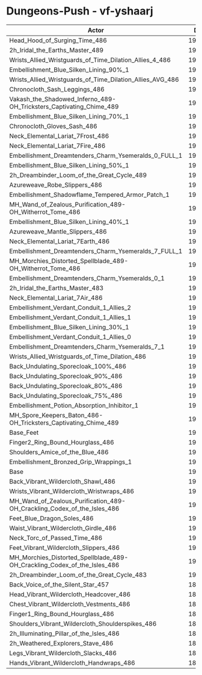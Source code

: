 # Dungeons-Push - vf-yshaarj
| Actor | DPS | Increase |
|---|:---:|:---:|
|Head_Hood_of_Surging_Time_486|194419|2.09%|
|2h_Iridal_the_Earths_Master_489|193730|1.73%|
|Wrists_Allied_Wristguards_of_Time_Dilation_Allies_4_486|193353|1.53%|
|Embellishment_Blue_Silken_Lining_90%_1|193266|1.49%|
|Wrists_Allied_Wristguards_of_Time_Dilation_Allies_AVG_486|192866|1.28%|
|Chronocloth_Sash_Leggings_486|192693|1.19%|
|Vakash_the_Shadowed_Inferno_489-OH_Tricksters_Captivating_Chime_489|192647|1.16%|
|Embellishment_Blue_Silken_Lining_70%_1|192644|1.16%|
|Chronocloth_Gloves_Sash_486|192486|1.08%|
|Neck_Elemental_Lariat_7Frost_486|192137|0.89%|
|Neck_Elemental_Lariat_7Fire_486|192108|0.88%|
|Embellishment_Dreamtenders_Charm_Ysemeralds_0_FULL_1|192021|0.83%|
|Embellishment_Blue_Silken_Lining_50%_1|192004|0.82%|
|2h_Dreambinder_Loom_of_the_Great_Cycle_489|191933|0.79%|
|Azureweave_Robe_Slippers_486|191929|0.79%|
|Embellishment_Shadowflame_Tempered_Armor_Patch_1|191883|0.76%|
|MH_Wand_of_Zealous_Purification_489-OH_Witherrot_Tome_486|191801|0.72%|
|Embellishment_Blue_Silken_Lining_40%_1|191679|0.65%|
|Azureweave_Mantle_Slippers_486|191651|0.64%|
|Neck_Elemental_Lariat_7Earth_486|191638|0.63%|
|Embellishment_Dreamtenders_Charm_Ysemeralds_7_FULL_1|191620|0.62%|
|MH_Morchies_Distorted_Spellblade_489-OH_Witherrot_Tome_486|191587|0.61%|
|Embellishment_Dreamtenders_Charm_Ysemeralds_0_1|191555|0.59%|
|2h_Iridal_the_Earths_Master_483|191490|0.55%|
|Neck_Elemental_Lariat_7Air_486|191487|0.55%|
|Embellishment_Verdant_Conduit_1_Allies_2|191417|0.52%|
|Embellishment_Verdant_Conduit_1_Allies_1|191414|0.52%|
|Embellishment_Blue_Silken_Lining_30%_1|191380|0.50%|
|Embellishment_Verdant_Conduit_1_Allies_0|191347|0.48%|
|Embellishment_Dreamtenders_Charm_Ysemeralds_7_1|191262|0.43%|
|Wrists_Allied_Wristguards_of_Time_Dilation_486|191207|0.41%|
|Back_Undulating_Sporecloak_100%_486|191023|0.31%|
|Back_Undulating_Sporecloak_90%_486|190981|0.29%|
|Back_Undulating_Sporecloak_80%_486|190934|0.26%|
|Back_Undulating_Sporecloak_75%_486|190894|0.24%|
|Embellishment_Potion_Absorption_Inhibitor_1|190846|0.22%|
|MH_Spore_Keepers_Baton_486-OH_Tricksters_Captivating_Chime_489|190836|0.21%|
|Base_Feet|190630|0.10%|
|Finger2_Ring_Bound_Hourglass_486|190562|0.07%|
|Shoulders_Amice_of_the_Blue_486|190489|0.03%|
|Embellishment_Bronzed_Grip_Wrappings_1|190436|0.00%|
|Base|190434|0.00%|
|Back_Vibrant_Wildercloth_Shawl_486|190417|-0.01%|
|Wrists_Vibrant_Wildercloth_Wristwraps_486|190390|-0.02%|
|MH_Wand_of_Zealous_Purification_489-OH_Crackling_Codex_of_the_Isles_486|190321|-0.06%|
|Feet_Blue_Dragon_Soles_486|190302|-0.07%|
|Waist_Vibrant_Wildercloth_Girdle_486|190212|-0.12%|
|Neck_Torc_of_Passed_Time_486|190124|-0.16%|
|Feet_Vibrant_Wildercloth_Slippers_486|190120|-0.16%|
|MH_Morchies_Distorted_Spellblade_489-OH_Crackling_Codex_of_the_Isles_486|190083|-0.18%|
|2h_Dreambinder_Loom_of_the_Great_Cycle_483|190010|-0.22%|
|Back_Voice_of_the_Silent_Star_457|189898|-0.28%|
|Head_Vibrant_Wildercloth_Headcover_486|189876|-0.29%|
|Chest_Vibrant_Wildercloth_Vestments_486|189869|-0.30%|
|Finger1_Ring_Bound_Hourglass_486|189696|-0.39%|
|Shoulders_Vibrant_Wildercloth_Shoulderspikes_486|189595|-0.44%|
|2h_Illuminating_Pillar_of_the_Isles_486|189480|-0.50%|
|2h_Weathered_Explorers_Stave_486|189441|-0.52%|
|Legs_Vibrant_Wildercloth_Slacks_486|189433|-0.53%|
|Hands_Vibrant_Wildercloth_Handwraps_486|189208|-0.64%|
